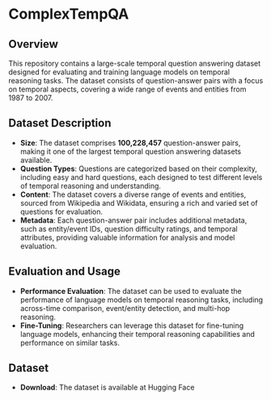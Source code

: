 # ComplexTempQA

## Overview

This repository contains a large-scale temporal question answering dataset designed for evaluating and training language models on temporal reasoning tasks. The dataset consists of question-answer pairs with a focus on temporal aspects, covering a wide range of events and entities from 1987 to 2007.

## Dataset Description

- **Size**: The dataset comprises **100,228,457** question-answer pairs, making it one of the largest temporal question answering datasets available.
- **Question Types**: Questions are categorized based on their complexity, including easy and hard questions, each designed to test different levels of temporal reasoning and understanding.
- **Content**: The dataset covers a diverse range of events and entities, sourced from Wikipedia and Wikidata, ensuring a rich and varied set of questions for evaluation.
- **Metadata**: Each question-answer pair includes additional metadata, such as entity/event IDs, question difficulty ratings, and temporal attributes, providing valuable information for analysis and model evaluation.

## Evaluation and Usage

- **Performance Evaluation**: The dataset can be used to evaluate the performance of language models on temporal reasoning tasks, including across-time comparison, event/entity detection, and multi-hop reasoning.
- **Fine-Tuning**: Researchers can leverage this dataset for fine-tuning language models, enhancing their temporal reasoning capabilities and performance on similar tasks.

## Dataset

- **Download**: The dataset is available at Hugging Face
